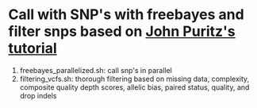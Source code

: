 # Call with SNP's with freebayes and filter snps based on [John Puritz's tutorial](http://ddocent.com/filtering/)

1. freebayes_parallelized.sh: call snp's in parallel
2. filtering_vcfs.sh: thorough filtering based on missing data, complexity, composite quality depth scores, allelic bias, paired status, quality, and drop indels


